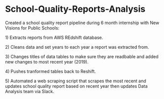 # School-Quality-Reports-Analysis

Created a school quality report pipeline during 6 month internship with New Visions for Public Schools:

 <p> 1) Extracts reports from AWS REdshift database.
                <p>
  2) Cleans data and set years to each year a report was extracted from. 
                  <p>
  3) Changes titles of data tables to make sure they are readbable and added new changes to most recent year (2019).
                    <p>
  4) Pushes tranformed tables back to Reshift. 
                     <p>
  5) Automated a web scraping script that scrapes the most recent and updates school quality report based on recent year then updates Data Analysis team via Slack. 

